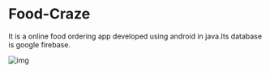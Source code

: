 # Food-Craze
It is a online food ordering app developed using android in java.Its database is google firebase.

![img](https://user-images.githubusercontent.com/57183338/85915106-63451900-b862-11ea-94a9-21332f303ade.png)
